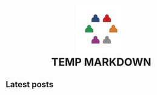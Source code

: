 <br />
<h1>
<p align="center">
  <img src="profile/images/extrapreneur-logo.png" alt="Logo" width="128" height="128">
  <br> TEMP MARKDOWN
</h1>
</p>

<!-- START_ABOUT_SECTION -->

<!-- END_ABOUT_SECTION -->

## Latest posts

<!-- START_POSTS_SECTION -->

<!-- END_POSTS_SECTION -->

